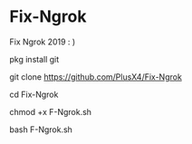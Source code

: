 # Fix-Ngrok

Fix Ngrok 2019 : )

pkg install git

git clone https://github.com/PlusX4/Fix-Ngrok

cd Fix-Ngrok

chmod +x F-Ngrok.sh

bash F-Ngrok.sh

